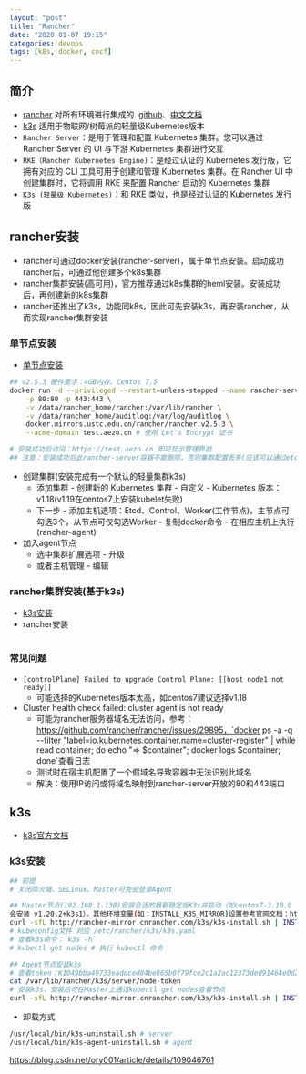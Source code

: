 ```yaml
---
layout: "post"
title: "Rancher"
date: "2020-01-07 19:15"
categories: devops
tags: [k8s, docker, cncf]
---
```


## 简介

- [rancher](https://www.rancher.cn/) 对所有环境进行集成的. [github](https://github.com/rancher/rancher)、[中文文档](https://docs.rancher.cn/)
- [k3s](https://www.rancher.cn/k3s/) 适用于物联网/树莓派的轻量级Kubernetes版本
- `Rancher Server`：是用于管理和配置 Kubernetes 集群。您可以通过 Rancher Server 的 UI 与下游 Kubernetes 集群进行交互
- `RKE（Rancher Kubernetes Engine)`：是经过认证的 Kubernetes 发行版，它拥有对应的 CLI 工具可用于创建和管理 Kubernetes 集群。在 Rancher UI 中创建集群时，它将调用 RKE 来配置 Rancher 启动的 Kubernetes 集群
- `K3s (轻量级 Kubernetes)`：和 RKE 类似，也是经过认证的 Kubernetes 发行版

## rancher安装

- rancher可通过docker安装(rancher-server)，属于单节点安装。启动成功rancher后，可通过他创建多个k8s集群
- rancher集群安装(高可用)，官方推荐通过k8s集群的heml安装。安装成功后，再创建新的k8s集群
- rancher还推出了k3s，功能同k8s，因此可先安装k3s，再安装rancher，从而实现rancher集群安装

### 单节点安装

- [单节点安装](https://docs.rancher.cn/docs/rancher2/installation_new/other-installation-methods/single-node-docker/_index)

```bash
## v2.5.3 硬件要求：4GB内存、Centos 7.5
docker run -d --privileged --restart=unless-stopped --name rancher-server \
    -p 80:80 -p 443:443 \
    -v /data/rancher_home/rancher:/var/lib/rancher \
    -v /data/rancher_home/auditlog:/var/log/auditlog \
    docker.mirrors.ustc.edu.cn/rancher/rancher:v2.5.3 \
    --acme-domain test.aezo.cn # 使用 Let's Encrypt 证书

# 安装成功后访问：https://test.aezo.cn 即可显示管理界面
## 注意：安装成功后此rancher-server容器不能删除，否则集群配置丢失(应该可以通过etcd进行备份)
```
- 创建集群(安装完成有一个默认的轻量集群k3s)
    - 添加集群 - 创建新的 Kubernetes 集群 - 自定义 - Kubernetes 版本：v1.18(v1.19在centos7上安装kubelet失败)
    - 下一步 - 添加主机选项：Etcd、Control、Worker(工作节点)，主节点可勾选3个，从节点可仅勾选Worker - 复制docker命令 - 在相应主机上执行(rancher-agent)
- 加入agent节点
    - 选中集群扩展选项 - 升级
    - 或者主机管理 - 编辑


### rancher集群安装(基于k3s)

- [k3s安装](#k3s安装)
- rancher安装

```

```

### 常见问题

- `[controlPlane] Failed to upgrade Control Plane: [[host node1 not ready]]`
    - 可能选择的Kubernetes版本太高，如centos7建议选择v1.18
- Cluster health check failed: cluster agent is not ready
    - 可能为rancher服务器域名无法访问，参考：https://github.com/rancher/rancher/issues/29895，`docker ps -a -q --filter "label=io.kubernetes.container.name=cluster-register" | while read container; do echo "=> $container"; docker logs $container; done`查看日志
    - 测试时在宿主机配置了一个假域名导致容器中无法识别此域名
    - 解决：使用IP访问或将域名映射到rancher-server开放的80和443端口

## k3s

- [k3s官方文档](https://docs.rancher.cn/docs/k3s/_index)

### k3s安装

```bash
## 前提
# 关闭防火墙、SELinux、Master可免密登录Agent

## Master节点(192.168.1.130)安装合适的最新稳定版K3s并启动（如centos7-3.10.0
会安装 v1.20.2+k3s1）。其他环境变量(如：INSTALL_K3S_MIRROR)设置参考官网文档：https://docs.rancher.cn/docs/k3s/installation/install-options/_index
curl -sfL http://rancher-mirror.cnrancher.com/k3s/k3s-install.sh | INSTALL_K3S_MIRROR=cn sh -
# kubeconfig文件 对应 /etc/rancher/k3s/k3s.yaml
# 查看k3s命令：`k3s -h`
# kubectl get nodes # 执行 kubectl 命令

## Agent节点安装k3s
# 查看token：K1049bba49733eaddced84be865b0f79fce2c1a2ac12373ded91464e0d2c644c8e8::server:28a6e8ca5cb5722f833127800bd0f0f5
cat /var/lib/rancher/k3s/server/node-token
# 安装k3s，安装后可在Master上通过kubectl get nodes查看节点
curl -sfL http://rancher-mirror.cnrancher.com/k3s/k3s-install.sh | INSTALL_K3S_MIRROR=cn K3S_URL=https://192.168.1.130:6443 K3S_TOKEN=K1049bba49733eaddced84be865b0f79fce2c1a2ac12373ded91464e0d2c644c8e8::server:28a6e8ca5cb5722f833127800bd0f0f5 sh -
```
- 卸载方式

```bash
/usr/local/bin/k3s-uninstall.sh # server
/usr/local/bin/k3s-agent-uninstall.sh # agent
```





https://blog.csdn.net/ory001/article/details/109046761

